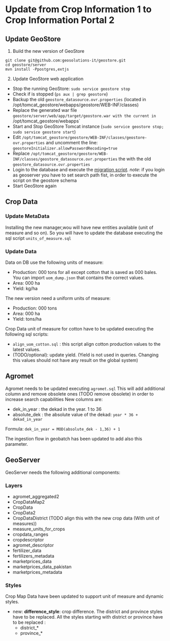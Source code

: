 # Update from Crop Information 1 to Crop Information Portal 2


## Update GeoStore


1. Build the new version of GeoStore
```
git clone git@github.com:geosolutions-it/geostore.git
cd geostore/server
mvn install -Ppostgres,extjs
```

2. Update GeoStore web application

* Stop the running GeoStore: `sudo service geostore stop`
* Check if is stopped (`ps aux | grep geostore`)
* Backup the old `geostore_datasource.ovr.properties` (located in /opt/tomcat_geostore/webapps/geostore/WEB-INF/classes)
* Replace the generated war file `geostore/server/web/app/target/geostore.war with the current in `/opt/tomcat_geostore/webapps`
* Start and Stop GeoStore Tomcat instance (`sudo service geostore stop; sudo service geostore start`)
* Edit  `/opt/tomcat_geostore/geostore/WEB-INF/classes/geostore-ovr.properties` and uncomment the line: `geostoreInitializer.allowPasswordRecoding=true`
* Replace `/opt/tomcat_geostore/geostore/WEB-INF/classes/geostore_datasource.ovr.properties` the with the old `geostore_datasource.ovr.properties`
* Login to the database and execute the [migration script](https://github.com/geosolutions-it/geostore/blob/master/doc/sql/migration/postgresql/postgresql-migration-from-v1.1.1-to-1.2.sql).
  *note*: if you login as geoserver you have to set search path fist, in order
  to execute the script on the geostore schema
* Start GeoStore again


## Crop Data


### Update MetaData

Installing the new manager,wou will have new entities available 
(unit of measure and so on).
So you will have to update the database executing the sql script `units_of_measure.sql`

### Update Data

Data on DB use the following units of measure: 
* Production: 000 tons for all except cotton that is saved as 000 bales. You can import `uom_dump.json` that contains the correct values.
* Area: 000 ha
* Yield: kg/ha 

The new version need a uniform units of measure:
* Production: 000 tons 
* Area: 000 ha 
* Yield: tons/ha 

Crop Data unit of measure for cotton have to be updated executing the following sql scripts: 
* ``align_uom_cotton.sql`` : this script align cotton production values to the latest values.
* (TODO/optional): update yield. (Yield is not used in queries. Changing this values should not have any result on the global system)

## Agromet

Agromet needs to be updated executing `agromet.sql`
This will add additional column and remove obsolete ones (TODO remove obsolete) in order to increase search capabilities 
New columns are:
* dek_in_year : the dekad in the year. 1 to 36
* absolute_dek : the absolute value of the dekad: `year * 36 + dekad_in_year`

Formula: `dek_in_year = MOD(absolute_dek - 1,36) + 1`

The ingestion flow in geobatch has been updated to add also this parameter.

## GeoServer
GeoServer needs the following additional components:
### Layers
* agromet_aggregated2
* CropDataMap2
* CropData
* CropData2
* CropDataDistrict (TODO align this with the new crop data (With unit of measures))
* measure_units_for_crops
* cropdata_ranges
* cropdescriptor
* agromet_descriptor
* fertilizer_data
* fertilizers_metadata
* marketprices_data
* marketprices_data_pakistan
* marketprices_metadata

### Styles
Crop Map Data have been updated to support unit of measure and dynamic styles.
* new: **difference_style**: crop difference. 
The district and province styles have to be replaced. All the styles starting with district or province have to be replaced : 
  * district_*
  * province_*



